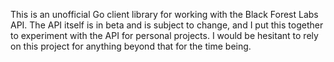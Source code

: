 This is an unofficial Go client library for working with the Black Forest Labs API. The API itself is in beta and is subject to change, and I put this together to experiment with the API for personal projects. I would be hesitant to rely on this project for anything beyond that for the time being. 
